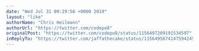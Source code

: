 ```yaml
---
date: "Wed Jul 31 09:29:56 +0000 2019"
layout: "like"
authorName: "Chris Heilmann"
authorUrl: "https://twitter.com/codepo8"
originalPost: "https://twitter.com/codepo8/status/1156497209191534597"
inReplyTo: "https://twitter.com/jaffathecake/status/1156495674147594245"
---
```

